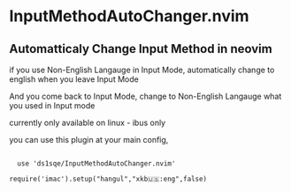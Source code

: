 # InputMethodAutoChanger.nvim
## Automatticaly Change Input Method in neovim
if you use Non-English Langauge in Input Mode, automatically change to english when you leave Input Mode

And you come back to Input Mode, change to Non-English Langauge what you used in Input mode

currently only available on linux - ibus only


you can use this plugin at your main config,

<code>
  use 'ds1sqe/InputMethodAutoChanger.nvim' </code>
  
<code>require('imac').setup("hangul","xkb:us::eng",false) </code>
